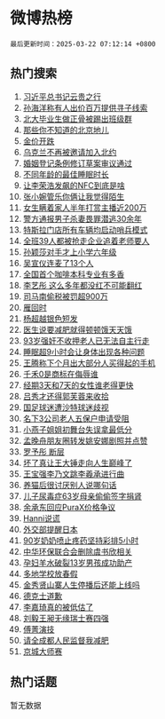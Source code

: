 # 微博热榜

`最后更新时间：2025-03-22 07:12:14 +0800`

## 热门搜索

1. [习近平总书记云贵之行](https://m.weibo.cn/search?containerid=100103type%3D1%26t%3D10%26q%3D%23%E4%B9%A0%E8%BF%91%E5%B9%B3%E6%80%BB%E4%B9%A6%E8%AE%B0%E4%BA%91%E8%B4%B5%E4%B9%8B%E8%A1%8C%23&stream_entry_id=51&isnewpage=1&extparam=seat%3D1%26cate%3D10103%26pos%3D0%26filter_type%3Drealtimehot%26stream_entry_id%3D51%26c_type%3D51%26dgr%3D0%26q%3D%2523%25E4%25B9%25A0%25E8%25BF%2591%25E5%25B9%25B3%25E6%2580%25BB%25E4%25B9%25A6%25E8%25AE%25B0%25E4%25BA%2591%25E8%25B4%25B5%25E4%25B9%258B%25E8%25A1%258C%2523%26display_time%3D1742598732%26pre_seqid%3D17425987329090380204045)
1. [孙海洋称有人出价百万提供寻子线索](https://m.weibo.cn/search?containerid=100103type%3D1%26t%3D10%26q%3D%23%E5%AD%99%E6%B5%B7%E6%B4%8B%E7%A7%B0%E6%9C%89%E4%BA%BA%E5%87%BA%E4%BB%B7%E7%99%BE%E4%B8%87%E6%8F%90%E4%BE%9B%E5%AF%BB%E5%AD%90%E7%BA%BF%E7%B4%A2%23&stream_entry_id=31&isnewpage=1&extparam=seat%3D1%26cate%3D5001%26realpos%3D1%26stream_entry_id%3D31%26band_rank%3D1%26lcate%3D5001%26pos%3D0%26filter_type%3Drealtimehot%26c_type%3D31%26q%3D%2523%25E5%25AD%2599%25E6%25B5%25B7%25E6%25B4%258B%25E7%25A7%25B0%25E6%259C%2589%25E4%25BA%25BA%25E5%2587%25BA%25E4%25BB%25B7%25E7%2599%25BE%25E4%25B8%2587%25E6%258F%2590%25E4%25BE%259B%25E5%25AF%25BB%25E5%25AD%2590%25E7%25BA%25BF%25E7%25B4%25A2%2523%26dgr%3D0%26flag%3D0%26display_time%3D1742598732%26pre_seqid%3D17425987329090380204045)
1. [北大毕业生做正骨被踢出班级群](https://m.weibo.cn/search?containerid=100103type%3D1%26t%3D10%26q%3D%23%E5%8C%97%E5%A4%A7%E6%AF%95%E4%B8%9A%E7%94%9F%E5%81%9A%E6%AD%A3%E9%AA%A8%E8%A2%AB%E8%B8%A2%E5%87%BA%E7%8F%AD%E7%BA%A7%E7%BE%A4%23&stream_entry_id=31&isnewpage=1&extparam=seat%3D1%26cate%3D5001%26realpos%3D2%26stream_entry_id%3D31%26band_rank%3D2%26lcate%3D5001%26pos%3D1%26filter_type%3Drealtimehot%26c_type%3D31%26q%3D%2523%25E5%258C%2597%25E5%25A4%25A7%25E6%25AF%2595%25E4%25B8%259A%25E7%2594%259F%25E5%2581%259A%25E6%25AD%25A3%25E9%25AA%25A8%25E8%25A2%25AB%25E8%25B8%25A2%25E5%2587%25BA%25E7%258F%25AD%25E7%25BA%25A7%25E7%25BE%25A4%2523%26dgr%3D0%26flag%3D2%26display_time%3D1742598732%26pre_seqid%3D17425987329090380204045)
1. [那些你不知道的北京地儿](https://m.weibo.cn/search?containerid=100103type%3D1%26t%3D10%26q%3D%23%E9%82%A3%E4%BA%9B%E4%BD%A0%E4%B8%8D%E7%9F%A5%E9%81%93%E7%9A%84%E5%8C%97%E4%BA%AC%E5%9C%B0%E5%84%BF%23&stream_entry_id=31&isnewpage=1&extparam=seat%3D1%26cate%3D5001%26realpos%3D3%26stream_entry_id%3D31%26band_rank%3D3%26lcate%3D5001%26pos%3D2%26filter_type%3Drealtimehot%26c_type%3D31%26q%3D%2523%25E9%2582%25A3%25E4%25BA%259B%25E4%25BD%25A0%25E4%25B8%258D%25E7%259F%25A5%25E9%2581%2593%25E7%259A%2584%25E5%258C%2597%25E4%25BA%25AC%25E5%259C%25B0%25E5%2584%25BF%2523%26dgr%3D0%26flag%3D0%26display_time%3D1742598732%26pre_seqid%3D17425987329090380204045)
1. [金价开跌](https://m.weibo.cn/search?containerid=100103type%3D1%26t%3D10%26q%3D%23%E9%87%91%E4%BB%B7%E5%BC%80%E8%B7%8C%23&stream_entry_id=31&isnewpage=1&extparam=seat%3D1%26cate%3D5001%26realpos%3D4%26stream_entry_id%3D31%26band_rank%3D4%26lcate%3D5001%26pos%3D3%26filter_type%3Drealtimehot%26c_type%3D31%26q%3D%2523%25E9%2587%2591%25E4%25BB%25B7%25E5%25BC%2580%25E8%25B7%258C%2523%26dgr%3D0%26flag%3D2%26display_time%3D1742598732%26pre_seqid%3D17425987329090380204045)
1. [乌克兰不再被邀请加入北约](https://m.weibo.cn/search?containerid=100103type%3D1%26t%3D10%26q%3D%23%E4%B9%8C%E5%85%8B%E5%85%B0%E4%B8%8D%E5%86%8D%E8%A2%AB%E9%82%80%E8%AF%B7%E5%8A%A0%E5%85%A5%E5%8C%97%E7%BA%A6%23&stream_entry_id=31&isnewpage=1&extparam=seat%3D1%26cate%3D5001%26realpos%3D5%26stream_entry_id%3D31%26band_rank%3D5%26lcate%3D5001%26pos%3D4%26filter_type%3Drealtimehot%26c_type%3D31%26q%3D%2523%25E4%25B9%258C%25E5%2585%258B%25E5%2585%25B0%25E4%25B8%258D%25E5%2586%258D%25E8%25A2%25AB%25E9%2582%2580%25E8%25AF%25B7%25E5%258A%25A0%25E5%2585%25A5%25E5%258C%2597%25E7%25BA%25A6%2523%26dgr%3D0%26flag%3D0%26display_time%3D1742598732%26pre_seqid%3D17425987329090380204045)
1. [婚姻登记条例修订草案审议通过](https://m.weibo.cn/search?containerid=100103type%3D1%26t%3D10%26q%3D%23%E5%A9%9A%E5%A7%BB%E7%99%BB%E8%AE%B0%E6%9D%A1%E4%BE%8B%E4%BF%AE%E8%AE%A2%E8%8D%89%E6%A1%88%E5%AE%A1%E8%AE%AE%E9%80%9A%E8%BF%87%23&stream_entry_id=31&isnewpage=1&extparam=seat%3D1%26cate%3D5001%26realpos%3D6%26stream_entry_id%3D31%26band_rank%3D6%26lcate%3D5001%26pos%3D5%26filter_type%3Drealtimehot%26c_type%3D31%26q%3D%2523%25E5%25A9%259A%25E5%25A7%25BB%25E7%2599%25BB%25E8%25AE%25B0%25E6%259D%25A1%25E4%25BE%258B%25E4%25BF%25AE%25E8%25AE%25A2%25E8%258D%2589%25E6%25A1%2588%25E5%25AE%25A1%25E8%25AE%25AE%25E9%2580%259A%25E8%25BF%2587%2523%26dgr%3D0%26flag%3D0%26display_time%3D1742598732%26pre_seqid%3D17425987329090380204045)
1. [不同年龄的最佳睡眠时长](https://m.weibo.cn/search?containerid=100103type%3D1%26t%3D10%26q%3D%23%E4%B8%8D%E5%90%8C%E5%B9%B4%E9%BE%84%E7%9A%84%E6%9C%80%E4%BD%B3%E7%9D%A1%E7%9C%A0%E6%97%B6%E9%95%BF%23&stream_entry_id=31&isnewpage=1&extparam=seat%3D1%26cate%3D5001%26realpos%3D7%26stream_entry_id%3D31%26band_rank%3D7%26lcate%3D5001%26pos%3D6%26filter_type%3Drealtimehot%26c_type%3D31%26q%3D%2523%25E4%25B8%258D%25E5%2590%258C%25E5%25B9%25B4%25E9%25BE%2584%25E7%259A%2584%25E6%259C%2580%25E4%25BD%25B3%25E7%259D%25A1%25E7%259C%25A0%25E6%2597%25B6%25E9%2595%25BF%2523%26dgr%3D0%26flag%3D0%26display_time%3D1742598732%26pre_seqid%3D17425987329090380204045)
1. [让李荣浩发飙的NFC到底是啥](https://m.weibo.cn/search?containerid=100103type%3D1%26t%3D10%26q%3D%23%E8%AE%A9%E6%9D%8E%E8%8D%A3%E6%B5%A9%E5%8F%91%E9%A3%99%E7%9A%84NFC%E5%88%B0%E5%BA%95%E6%98%AF%E5%95%A5%23&stream_entry_id=31&isnewpage=1&extparam=seat%3D1%26cate%3D5001%26realpos%3D8%26stream_entry_id%3D31%26band_rank%3D8%26lcate%3D5001%26pos%3D7%26filter_type%3Drealtimehot%26c_type%3D31%26q%3D%2523%25E8%25AE%25A9%25E6%259D%258E%25E8%258D%25A3%25E6%25B5%25A9%25E5%258F%2591%25E9%25A3%2599%25E7%259A%2584NFC%25E5%2588%25B0%25E5%25BA%2595%25E6%2598%25AF%25E5%2595%25A5%2523%26dgr%3D0%26flag%3D0%26display_time%3D1742598732%26pre_seqid%3D17425987329090380204045)
1. [张小婉管乐你俩让我觉得陌生](https://m.weibo.cn/search?containerid=100103type%3D1%26t%3D10%26q%3D%E5%BC%A0%E5%B0%8F%E5%A9%89%E7%AE%A1%E4%B9%90%E4%BD%A0%E4%BF%A9%E8%AE%A9%E6%88%91%E8%A7%89%E5%BE%97%E9%99%8C%E7%94%9F&stream_entry_id=31&isnewpage=1&extparam=seat%3D1%26cate%3D5001%26realpos%3D9%26stream_entry_id%3D31%26band_rank%3D9%26lcate%3D5001%26pos%3D8%26filter_type%3Drealtimehot%26c_type%3D31%26q%3D%25E5%25BC%25A0%25E5%25B0%258F%25E5%25A9%2589%25E7%25AE%25A1%25E4%25B9%2590%25E4%25BD%25A0%25E4%25BF%25A9%25E8%25AE%25A9%25E6%2588%2591%25E8%25A7%2589%25E5%25BE%2597%25E9%2599%258C%25E7%2594%259F%26dgr%3D0%26flag%3D0%26display_time%3D1742598732%26pre_seqid%3D17425987329090380204045)
1. [女生瞒着家人半年打赏主播近200万](https://m.weibo.cn/search?containerid=100103type%3D1%26t%3D10%26q%3D%23%E5%A5%B3%E7%94%9F%E7%9E%92%E7%9D%80%E5%AE%B6%E4%BA%BA%E5%8D%8A%E5%B9%B4%E6%89%93%E8%B5%8F%E4%B8%BB%E6%92%AD%E8%BF%91200%E4%B8%87%23&stream_entry_id=31&isnewpage=1&extparam=seat%3D1%26cate%3D5001%26realpos%3D10%26stream_entry_id%3D31%26band_rank%3D10%26lcate%3D5001%26pos%3D9%26filter_type%3Drealtimehot%26c_type%3D31%26q%3D%2523%25E5%25A5%25B3%25E7%2594%259F%25E7%259E%2592%25E7%259D%2580%25E5%25AE%25B6%25E4%25BA%25BA%25E5%258D%258A%25E5%25B9%25B4%25E6%2589%2593%25E8%25B5%258F%25E4%25B8%25BB%25E6%2592%25AD%25E8%25BF%2591200%25E4%25B8%2587%2523%26dgr%3D0%26flag%3D0%26display_time%3D1742598732%26pre_seqid%3D17425987329090380204045)
1. [警方通报男子杀妻畏罪潜逃30余年](https://m.weibo.cn/search?containerid=100103type%3D1%26t%3D10%26q%3D%23%E8%AD%A6%E6%96%B9%E9%80%9A%E6%8A%A5%E7%94%B7%E5%AD%90%E6%9D%80%E5%A6%BB%E7%95%8F%E7%BD%AA%E6%BD%9C%E9%80%8330%E4%BD%99%E5%B9%B4%23&stream_entry_id=31&isnewpage=1&extparam=seat%3D1%26cate%3D5001%26realpos%3D11%26stream_entry_id%3D31%26band_rank%3D11%26lcate%3D5001%26pos%3D10%26filter_type%3Drealtimehot%26c_type%3D31%26q%3D%2523%25E8%25AD%25A6%25E6%2596%25B9%25E9%2580%259A%25E6%258A%25A5%25E7%2594%25B7%25E5%25AD%2590%25E6%259D%2580%25E5%25A6%25BB%25E7%2595%258F%25E7%25BD%25AA%25E6%25BD%259C%25E9%2580%258330%25E4%25BD%2599%25E5%25B9%25B4%2523%26dgr%3D0%26flag%3D0%26display_time%3D1742598732%26pre_seqid%3D17425987329090380204045)
1. [特斯拉门店所有车辆均启动哨兵模式](https://m.weibo.cn/search?containerid=100103type%3D1%26t%3D10%26q%3D%23%E7%89%B9%E6%96%AF%E6%8B%89%E9%97%A8%E5%BA%97%E6%89%80%E6%9C%89%E8%BD%A6%E8%BE%86%E5%9D%87%E5%90%AF%E5%8A%A8%E5%93%A8%E5%85%B5%E6%A8%A1%E5%BC%8F%23&stream_entry_id=31&isnewpage=1&extparam=seat%3D1%26cate%3D5001%26realpos%3D12%26stream_entry_id%3D31%26band_rank%3D12%26lcate%3D5001%26pos%3D11%26filter_type%3Drealtimehot%26c_type%3D31%26q%3D%2523%25E7%2589%25B9%25E6%2596%25AF%25E6%258B%2589%25E9%2597%25A8%25E5%25BA%2597%25E6%2589%2580%25E6%259C%2589%25E8%25BD%25A6%25E8%25BE%2586%25E5%259D%2587%25E5%2590%25AF%25E5%258A%25A8%25E5%2593%25A8%25E5%2585%25B5%25E6%25A8%25A1%25E5%25BC%258F%2523%26dgr%3D0%26flag%3D1%26display_time%3D1742598732%26pre_seqid%3D17425987329090380204045)
1. [全班39人都被抢走企业追着老师要人](https://m.weibo.cn/search?containerid=100103type%3D1%26t%3D10%26q%3D%23%E5%85%A8%E7%8F%AD39%E4%BA%BA%E9%83%BD%E8%A2%AB%E6%8A%A2%E8%B5%B0%E4%BC%81%E4%B8%9A%E8%BF%BD%E7%9D%80%E8%80%81%E5%B8%88%E8%A6%81%E4%BA%BA%23&stream_entry_id=31&isnewpage=1&extparam=seat%3D1%26cate%3D5001%26realpos%3D13%26stream_entry_id%3D31%26band_rank%3D13%26lcate%3D5001%26pos%3D12%26filter_type%3Drealtimehot%26c_type%3D31%26q%3D%2523%25E5%2585%25A8%25E7%258F%25AD39%25E4%25BA%25BA%25E9%2583%25BD%25E8%25A2%25AB%25E6%258A%25A2%25E8%25B5%25B0%25E4%25BC%2581%25E4%25B8%259A%25E8%25BF%25BD%25E7%259D%2580%25E8%2580%2581%25E5%25B8%2588%25E8%25A6%2581%25E4%25BA%25BA%2523%26dgr%3D0%26flag%3D0%26display_time%3D1742598732%26pre_seqid%3D17425987329090380204045)
1. [孙颖莎对手才上小学六年级](https://m.weibo.cn/search?containerid=100103type%3D1%26t%3D10%26q%3D%23%E5%AD%99%E9%A2%96%E8%8E%8E%E5%AF%B9%E6%89%8B%E6%89%8D%E4%B8%8A%E5%B0%8F%E5%AD%A6%E5%85%AD%E5%B9%B4%E7%BA%A7%23&stream_entry_id=31&isnewpage=1&extparam=seat%3D1%26cate%3D5001%26realpos%3D14%26stream_entry_id%3D31%26band_rank%3D14%26lcate%3D5001%26pos%3D13%26filter_type%3Drealtimehot%26c_type%3D31%26q%3D%2523%25E5%25AD%2599%25E9%25A2%2596%25E8%258E%258E%25E5%25AF%25B9%25E6%2589%258B%25E6%2589%258D%25E4%25B8%258A%25E5%25B0%258F%25E5%25AD%25A6%25E5%2585%25AD%25E5%25B9%25B4%25E7%25BA%25A7%2523%26dgr%3D0%26flag%3D0%26display_time%3D1742598732%26pre_seqid%3D17425987329090380204045)
1. [吴宣仪连麦了13个人](https://m.weibo.cn/search?containerid=100103type%3D1%26t%3D10%26q%3D%E5%90%B4%E5%AE%A3%E4%BB%AA%E8%BF%9E%E9%BA%A6%E4%BA%8613%E4%B8%AA%E4%BA%BA&stream_entry_id=31&isnewpage=1&extparam=seat%3D1%26cate%3D5001%26realpos%3D15%26stream_entry_id%3D31%26band_rank%3D15%26lcate%3D5001%26pos%3D14%26filter_type%3Drealtimehot%26c_type%3D31%26q%3D%25E5%2590%25B4%25E5%25AE%25A3%25E4%25BB%25AA%25E8%25BF%259E%25E9%25BA%25A6%25E4%25BA%258613%25E4%25B8%25AA%25E4%25BA%25BA%26dgr%3D0%26flag%3D0%26display_time%3D1742598732%26pre_seqid%3D17425987329090380204045)
1. [全国首个咖啡本科专业有多香](https://m.weibo.cn/search?containerid=100103type%3D1%26t%3D10%26q%3D%23%E5%85%A8%E5%9B%BD%E9%A6%96%E4%B8%AA%E5%92%96%E5%95%A1%E6%9C%AC%E7%A7%91%E4%B8%93%E4%B8%9A%E6%9C%89%E5%A4%9A%E9%A6%99%23&stream_entry_id=31&isnewpage=1&extparam=seat%3D1%26cate%3D5001%26realpos%3D16%26stream_entry_id%3D31%26band_rank%3D16%26lcate%3D5001%26pos%3D15%26filter_type%3Drealtimehot%26c_type%3D31%26q%3D%2523%25E5%2585%25A8%25E5%259B%25BD%25E9%25A6%2596%25E4%25B8%25AA%25E5%2592%2596%25E5%2595%25A1%25E6%259C%25AC%25E7%25A7%2591%25E4%25B8%2593%25E4%25B8%259A%25E6%259C%2589%25E5%25A4%259A%25E9%25A6%2599%2523%26dgr%3D0%26flag%3D0%26display_time%3D1742598732%26pre_seqid%3D17425987329090380204045)
1. [李艺彤 这么多年都没红不可能翻红](https://m.weibo.cn/search?containerid=100103type%3D1%26t%3D10%26q%3D%E6%9D%8E%E8%89%BA%E5%BD%A4+%E8%BF%99%E4%B9%88%E5%A4%9A%E5%B9%B4%E9%83%BD%E6%B2%A1%E7%BA%A2%E4%B8%8D%E5%8F%AF%E8%83%BD%E7%BF%BB%E7%BA%A2&stream_entry_id=31&isnewpage=1&extparam=seat%3D1%26cate%3D5001%26realpos%3D17%26stream_entry_id%3D31%26band_rank%3D17%26lcate%3D5001%26pos%3D16%26filter_type%3Drealtimehot%26c_type%3D31%26q%3D%25E6%259D%258E%25E8%2589%25BA%25E5%25BD%25A4%2520%25E8%25BF%2599%25E4%25B9%2588%25E5%25A4%259A%25E5%25B9%25B4%25E9%2583%25BD%25E6%25B2%25A1%25E7%25BA%25A2%25E4%25B8%258D%25E5%258F%25AF%25E8%2583%25BD%25E7%25BF%25BB%25E7%25BA%25A2%26dgr%3D0%26flag%3D0%26display_time%3D1742598732%26pre_seqid%3D17425987329090380204045)
1. [司马南偷税被罚超900万](https://m.weibo.cn/search?containerid=100103type%3D1%26t%3D10%26q%3D%23%E5%8F%B8%E9%A9%AC%E5%8D%97%E5%81%B7%E7%A8%8E%E8%A2%AB%E7%BD%9A%E8%B6%85900%E4%B8%87%23&stream_entry_id=31&isnewpage=1&extparam=seat%3D1%26cate%3D5001%26realpos%3D18%26stream_entry_id%3D31%26band_rank%3D18%26lcate%3D5001%26pos%3D17%26filter_type%3Drealtimehot%26c_type%3D31%26q%3D%2523%25E5%258F%25B8%25E9%25A9%25AC%25E5%258D%2597%25E5%2581%25B7%25E7%25A8%258E%25E8%25A2%25AB%25E7%25BD%259A%25E8%25B6%2585900%25E4%25B8%2587%2523%26dgr%3D0%26flag%3D0%26display_time%3D1742598732%26pre_seqid%3D17425987329090380204045)
1. [雁回时](https://m.weibo.cn/search?containerid=100103type%3D1%26t%3D10%26q%3D%E9%9B%81%E5%9B%9E%E6%97%B6&stream_entry_id=31&isnewpage=1&extparam=seat%3D1%26cate%3D5001%26realpos%3D19%26stream_entry_id%3D31%26band_rank%3D19%26lcate%3D5001%26pos%3D18%26filter_type%3Drealtimehot%26c_type%3D31%26q%3D%25E9%259B%2581%25E5%259B%259E%25E6%2597%25B6%26dgr%3D0%26flag%3D0%26display_time%3D1742598732%26pre_seqid%3D17425987329090380204045)
1. [杨超越银色短发](https://m.weibo.cn/search?containerid=100103type%3D1%26t%3D10%26q%3D%23%E6%9D%A8%E8%B6%85%E8%B6%8A%E9%93%B6%E8%89%B2%E7%9F%AD%E5%8F%91%23&stream_entry_id=31&isnewpage=1&extparam=seat%3D1%26cate%3D5001%26realpos%3D20%26stream_entry_id%3D31%26band_rank%3D20%26lcate%3D5001%26pos%3D19%26filter_type%3Drealtimehot%26c_type%3D31%26q%3D%2523%25E6%259D%25A8%25E8%25B6%2585%25E8%25B6%258A%25E9%2593%25B6%25E8%2589%25B2%25E7%259F%25AD%25E5%258F%2591%2523%26dgr%3D0%26flag%3D0%26display_time%3D1742598732%26pre_seqid%3D17425987329090380204045)
1. [医生说要减肥就得顿顿饿天天饿](https://m.weibo.cn/search?containerid=100103type%3D1%26t%3D10%26q%3D%23%E5%8C%BB%E7%94%9F%E8%AF%B4%E8%A6%81%E5%87%8F%E8%82%A5%E5%B0%B1%E5%BE%97%E9%A1%BF%E9%A1%BF%E9%A5%BF%E5%A4%A9%E5%A4%A9%E9%A5%BF%23&stream_entry_id=31&isnewpage=1&extparam=seat%3D1%26cate%3D5001%26realpos%3D21%26stream_entry_id%3D31%26band_rank%3D21%26lcate%3D5001%26pos%3D20%26filter_type%3Drealtimehot%26c_type%3D31%26q%3D%2523%25E5%258C%25BB%25E7%2594%259F%25E8%25AF%25B4%25E8%25A6%2581%25E5%2587%258F%25E8%2582%25A5%25E5%25B0%25B1%25E5%25BE%2597%25E9%25A1%25BF%25E9%25A1%25BF%25E9%25A5%25BF%25E5%25A4%25A9%25E5%25A4%25A9%25E9%25A5%25BF%2523%26dgr%3D0%26flag%3D1%26display_time%3D1742598732%26pre_seqid%3D17425987329090380204045)
1. [93岁强奸不收押老人已无法自主行走](https://m.weibo.cn/search?containerid=100103type%3D1%26t%3D10%26q%3D%2393%E5%B2%81%E5%BC%BA%E5%A5%B8%E4%B8%8D%E6%94%B6%E6%8A%BC%E8%80%81%E4%BA%BA%E5%B7%B2%E6%97%A0%E6%B3%95%E8%87%AA%E4%B8%BB%E8%A1%8C%E8%B5%B0%23&stream_entry_id=31&isnewpage=1&extparam=seat%3D1%26cate%3D5001%26realpos%3D22%26stream_entry_id%3D31%26band_rank%3D22%26lcate%3D5001%26pos%3D21%26filter_type%3Drealtimehot%26c_type%3D31%26q%3D%252393%25E5%25B2%2581%25E5%25BC%25BA%25E5%25A5%25B8%25E4%25B8%258D%25E6%2594%25B6%25E6%258A%25BC%25E8%2580%2581%25E4%25BA%25BA%25E5%25B7%25B2%25E6%2597%25A0%25E6%25B3%2595%25E8%2587%25AA%25E4%25B8%25BB%25E8%25A1%258C%25E8%25B5%25B0%2523%26dgr%3D0%26flag%3D0%26display_time%3D1742598732%26pre_seqid%3D17425987329090380204045)
1. [睡眠超9小时会让身体出现各种问题](https://m.weibo.cn/search?containerid=100103type%3D1%26t%3D10%26q%3D%23%E7%9D%A1%E7%9C%A0%E8%B6%859%E5%B0%8F%E6%97%B6%E4%BC%9A%E8%AE%A9%E8%BA%AB%E4%BD%93%E5%87%BA%E7%8E%B0%E5%90%84%E7%A7%8D%E9%97%AE%E9%A2%98%23&stream_entry_id=31&isnewpage=1&extparam=seat%3D1%26cate%3D5001%26realpos%3D23%26stream_entry_id%3D31%26band_rank%3D23%26lcate%3D5001%26pos%3D22%26filter_type%3Drealtimehot%26c_type%3D31%26q%3D%2523%25E7%259D%25A1%25E7%259C%25A0%25E8%25B6%25859%25E5%25B0%258F%25E6%2597%25B6%25E4%25BC%259A%25E8%25AE%25A9%25E8%25BA%25AB%25E4%25BD%2593%25E5%2587%25BA%25E7%258E%25B0%25E5%2590%2584%25E7%25A7%258D%25E9%2597%25AE%25E9%25A2%2598%2523%26dgr%3D0%26flag%3D0%26display_time%3D1742598732%26pre_seqid%3D17425987329090380204045)
1. [王腾称下个月出大部分人买得起的手机](https://m.weibo.cn/search?containerid=100103type%3D1%26t%3D10%26q%3D%23%E7%8E%8B%E8%85%BE%E7%A7%B0%E4%B8%8B%E4%B8%AA%E6%9C%88%E5%87%BA%E5%A4%A7%E9%83%A8%E5%88%86%E4%BA%BA%E4%B9%B0%E5%BE%97%E8%B5%B7%E7%9A%84%E6%89%8B%E6%9C%BA%23&stream_entry_id=31&isnewpage=1&extparam=seat%3D1%26cate%3D5001%26realpos%3D24%26stream_entry_id%3D31%26band_rank%3D24%26lcate%3D5001%26pos%3D23%26filter_type%3Drealtimehot%26c_type%3D31%26q%3D%2523%25E7%258E%258B%25E8%2585%25BE%25E7%25A7%25B0%25E4%25B8%258B%25E4%25B8%25AA%25E6%259C%2588%25E5%2587%25BA%25E5%25A4%25A7%25E9%2583%25A8%25E5%2588%2586%25E4%25BA%25BA%25E4%25B9%25B0%25E5%25BE%2597%25E8%25B5%25B7%25E7%259A%2584%25E6%2589%258B%25E6%259C%25BA%2523%26dgr%3D0%26flag%3D0%26display_time%3D1742598732%26pre_seqid%3D17425987329090380204045)
1. [千禾0是商标在侮辱谁](https://m.weibo.cn/search?containerid=100103type%3D1%26t%3D10%26q%3D%23%E5%8D%83%E7%A6%BE0%E6%98%AF%E5%95%86%E6%A0%87%E5%9C%A8%E4%BE%AE%E8%BE%B1%E8%B0%81%23&stream_entry_id=31&isnewpage=1&extparam=seat%3D1%26cate%3D5001%26realpos%3D25%26stream_entry_id%3D31%26band_rank%3D25%26lcate%3D5001%26pos%3D24%26filter_type%3Drealtimehot%26c_type%3D31%26q%3D%2523%25E5%258D%2583%25E7%25A6%25BE0%25E6%2598%25AF%25E5%2595%2586%25E6%25A0%2587%25E5%259C%25A8%25E4%25BE%25AE%25E8%25BE%25B1%25E8%25B0%2581%2523%26dgr%3D0%26flag%3D0%26display_time%3D1742598732%26pre_seqid%3D17425987329090380204045)
1. [经期3天和7天的女性谁老得更快](https://m.weibo.cn/search?containerid=100103type%3D1%26t%3D10%26q%3D%E7%BB%8F%E6%9C%9F3%E5%A4%A9%E5%92%8C7%E5%A4%A9%E7%9A%84%E5%A5%B3%E6%80%A7%E8%B0%81%E8%80%81%E5%BE%97%E6%9B%B4%E5%BF%AB&stream_entry_id=31&isnewpage=1&extparam=seat%3D1%26cate%3D5001%26realpos%3D26%26stream_entry_id%3D31%26band_rank%3D26%26lcate%3D5001%26pos%3D25%26filter_type%3Drealtimehot%26c_type%3D31%26q%3D%25E7%25BB%258F%25E6%259C%259F3%25E5%25A4%25A9%25E5%2592%258C7%25E5%25A4%25A9%25E7%259A%2584%25E5%25A5%25B3%25E6%2580%25A7%25E8%25B0%2581%25E8%2580%2581%25E5%25BE%2597%25E6%259B%25B4%25E5%25BF%25AB%26dgr%3D0%26flag%3D0%26display_time%3D1742598732%26pre_seqid%3D17425987329090380204045)
1. [吕秀才还得郭芙蓉来收拾](https://m.weibo.cn/search?containerid=100103type%3D1%26t%3D10%26q%3D%E5%90%95%E7%A7%80%E6%89%8D%E8%BF%98%E5%BE%97%E9%83%AD%E8%8A%99%E8%93%89%E6%9D%A5%E6%94%B6%E6%8B%BE&stream_entry_id=31&isnewpage=1&extparam=seat%3D1%26cate%3D5001%26realpos%3D27%26stream_entry_id%3D31%26band_rank%3D27%26lcate%3D5001%26pos%3D26%26filter_type%3Drealtimehot%26c_type%3D31%26q%3D%25E5%2590%2595%25E7%25A7%2580%25E6%2589%258D%25E8%25BF%2598%25E5%25BE%2597%25E9%2583%25AD%25E8%258A%2599%25E8%2593%2589%25E6%259D%25A5%25E6%2594%25B6%25E6%258B%25BE%26dgr%3D0%26flag%3D1%26display_time%3D1742598732%26pre_seqid%3D17425987329090380204045)
1. [国足球迷遭沙特球迷歧视](https://m.weibo.cn/search?containerid=100103type%3D1%26t%3D10%26q%3D%23%E5%9B%BD%E8%B6%B3%E7%90%83%E8%BF%B7%E9%81%AD%E6%B2%99%E7%89%B9%E7%90%83%E8%BF%B7%E6%AD%A7%E8%A7%86%23&stream_entry_id=31&isnewpage=1&extparam=seat%3D1%26cate%3D5001%26realpos%3D28%26stream_entry_id%3D31%26band_rank%3D28%26lcate%3D5001%26pos%3D27%26filter_type%3Drealtimehot%26c_type%3D31%26q%3D%2523%25E5%259B%25BD%25E8%25B6%25B3%25E7%2590%2583%25E8%25BF%25B7%25E9%2581%25AD%25E6%25B2%2599%25E7%2589%25B9%25E7%2590%2583%25E8%25BF%25B7%25E6%25AD%25A7%25E8%25A7%2586%2523%26dgr%3D0%26flag%3D1%26display_time%3D1742598732%26pre_seqid%3D17425987329090380204045)
1. [名下3公司老人五保户申请受阻](https://m.weibo.cn/search?containerid=100103type%3D1%26t%3D10%26q%3D%23%E5%90%8D%E4%B8%8B3%E5%85%AC%E5%8F%B8%E8%80%81%E4%BA%BA%E4%BA%94%E4%BF%9D%E6%88%B7%E7%94%B3%E8%AF%B7%E5%8F%97%E9%98%BB%23&stream_entry_id=31&isnewpage=1&extparam=seat%3D1%26cate%3D5001%26realpos%3D29%26stream_entry_id%3D31%26band_rank%3D29%26lcate%3D5001%26pos%3D28%26filter_type%3Drealtimehot%26c_type%3D31%26q%3D%2523%25E5%2590%258D%25E4%25B8%258B3%25E5%2585%25AC%25E5%258F%25B8%25E8%2580%2581%25E4%25BA%25BA%25E4%25BA%2594%25E4%25BF%259D%25E6%2588%25B7%25E7%2594%25B3%25E8%25AF%25B7%25E5%258F%2597%25E9%2598%25BB%2523%26dgr%3D0%26flag%3D0%26display_time%3D1742598732%26pre_seqid%3D17425987329090380204045)
1. [小燕子姐姐初舞台失误拿最低分](https://m.weibo.cn/search?containerid=100103type%3D1%26t%3D10%26q%3D%23%E5%B0%8F%E7%87%95%E5%AD%90%E5%A7%90%E5%A7%90%E5%88%9D%E8%88%9E%E5%8F%B0%E5%A4%B1%E8%AF%AF%E6%8B%BF%E6%9C%80%E4%BD%8E%E5%88%86%23&stream_entry_id=31&isnewpage=1&extparam=seat%3D1%26cate%3D5001%26realpos%3D30%26stream_entry_id%3D31%26band_rank%3D30%26lcate%3D5001%26pos%3D29%26filter_type%3Drealtimehot%26c_type%3D31%26q%3D%2523%25E5%25B0%258F%25E7%2587%2595%25E5%25AD%2590%25E5%25A7%2590%25E5%25A7%2590%25E5%2588%259D%25E8%2588%259E%25E5%258F%25B0%25E5%25A4%25B1%25E8%25AF%25AF%25E6%258B%25BF%25E6%259C%2580%25E4%25BD%258E%25E5%2588%2586%2523%26dgr%3D0%26flag%3D0%26display_time%3D1742598732%26pre_seqid%3D17425987329090380204045)
1. [孟晚舟朋友圈转发姚安娜剧照并点赞](https://m.weibo.cn/search?containerid=100103type%3D1%26t%3D10%26q%3D%23%E5%AD%9F%E6%99%9A%E8%88%9F%E6%9C%8B%E5%8F%8B%E5%9C%88%E8%BD%AC%E5%8F%91%E5%A7%9A%E5%AE%89%E5%A8%9C%E5%89%A7%E7%85%A7%E5%B9%B6%E7%82%B9%E8%B5%9E%23&stream_entry_id=31&isnewpage=1&extparam=seat%3D1%26cate%3D5001%26realpos%3D31%26stream_entry_id%3D31%26band_rank%3D31%26lcate%3D5001%26pos%3D30%26filter_type%3Drealtimehot%26c_type%3D31%26q%3D%2523%25E5%25AD%259F%25E6%2599%259A%25E8%2588%259F%25E6%259C%258B%25E5%258F%258B%25E5%259C%2588%25E8%25BD%25AC%25E5%258F%2591%25E5%25A7%259A%25E5%25AE%2589%25E5%25A8%259C%25E5%2589%25A7%25E7%2585%25A7%25E5%25B9%25B6%25E7%2582%25B9%25E8%25B5%259E%2523%26dgr%3D0%26flag%3D1%26display_time%3D1742598732%26pre_seqid%3D17425987329090380204045)
1. [罗予彤 断层](https://m.weibo.cn/search?containerid=100103type%3D1%26t%3D10%26q%3D%E7%BD%97%E4%BA%88%E5%BD%A4+%E6%96%AD%E5%B1%82&stream_entry_id=31&isnewpage=1&extparam=seat%3D1%26cate%3D5001%26realpos%3D32%26stream_entry_id%3D31%26band_rank%3D32%26lcate%3D5001%26pos%3D31%26filter_type%3Drealtimehot%26c_type%3D31%26q%3D%25E7%25BD%2597%25E4%25BA%2588%25E5%25BD%25A4%2520%25E6%2596%25AD%25E5%25B1%2582%26dgr%3D0%26flag%3D0%26display_time%3D1742598732%26pre_seqid%3D17425987329090380204045)
1. [坏了真让王大锤走向人生巅峰了](https://m.weibo.cn/search?containerid=100103type%3D1%26t%3D10%26q%3D%E5%9D%8F%E4%BA%86%E7%9C%9F%E8%AE%A9%E7%8E%8B%E5%A4%A7%E9%94%A4%E8%B5%B0%E5%90%91%E4%BA%BA%E7%94%9F%E5%B7%85%E5%B3%B0%E4%BA%86&stream_entry_id=31&isnewpage=1&extparam=seat%3D1%26cate%3D5001%26realpos%3D33%26stream_entry_id%3D31%26band_rank%3D33%26lcate%3D5001%26pos%3D32%26filter_type%3Drealtimehot%26c_type%3D31%26q%3D%25E5%259D%258F%25E4%25BA%2586%25E7%259C%259F%25E8%25AE%25A9%25E7%258E%258B%25E5%25A4%25A7%25E9%2594%25A4%25E8%25B5%25B0%25E5%2590%2591%25E4%25BA%25BA%25E7%2594%259F%25E5%25B7%2585%25E5%25B3%25B0%25E4%25BA%2586%26dgr%3D0%26flag%3D0%26display_time%3D1742598732%26pre_seqid%3D17425987329090380204045)
1. [王宝强李乃文跳李羲承进行曲](https://m.weibo.cn/search?containerid=100103type%3D1%26t%3D10%26q%3D%E7%8E%8B%E5%AE%9D%E5%BC%BA%E6%9D%8E%E4%B9%83%E6%96%87%E8%B7%B3%E6%9D%8E%E7%BE%B2%E6%89%BF%E8%BF%9B%E8%A1%8C%E6%9B%B2&stream_entry_id=31&isnewpage=1&extparam=seat%3D1%26cate%3D5001%26realpos%3D34%26stream_entry_id%3D31%26band_rank%3D34%26lcate%3D5001%26pos%3D33%26filter_type%3Drealtimehot%26c_type%3D31%26q%3D%25E7%258E%258B%25E5%25AE%259D%25E5%25BC%25BA%25E6%259D%258E%25E4%25B9%2583%25E6%2596%2587%25E8%25B7%25B3%25E6%259D%258E%25E7%25BE%25B2%25E6%2589%25BF%25E8%25BF%259B%25E8%25A1%258C%25E6%259B%25B2%26dgr%3D0%26flag%3D1%26display_time%3D1742598732%26pre_seqid%3D17425987329090380204045)
1. [养猫后很讨厌别人说哪句话](https://m.weibo.cn/search?containerid=100103type%3D1%26t%3D10%26q%3D%23%E5%85%BB%E7%8C%AB%E5%90%8E%E5%BE%88%E8%AE%A8%E5%8E%8C%E5%88%AB%E4%BA%BA%E8%AF%B4%E5%93%AA%E5%8F%A5%E8%AF%9D%23&stream_entry_id=31&isnewpage=1&extparam=seat%3D1%26cate%3D5001%26realpos%3D35%26stream_entry_id%3D31%26band_rank%3D35%26lcate%3D5001%26pos%3D34%26filter_type%3Drealtimehot%26c_type%3D31%26q%3D%2523%25E5%2585%25BB%25E7%258C%25AB%25E5%2590%258E%25E5%25BE%2588%25E8%25AE%25A8%25E5%258E%258C%25E5%2588%25AB%25E4%25BA%25BA%25E8%25AF%25B4%25E5%2593%25AA%25E5%258F%25A5%25E8%25AF%259D%2523%26dgr%3D0%26flag%3D0%26display_time%3D1742598732%26pre_seqid%3D17425987329090380204045)
1. [儿子尿毒症63岁母亲偷偷签字捐肾](https://m.weibo.cn/search?containerid=100103type%3D1%26t%3D10%26q%3D%23%E5%84%BF%E5%AD%90%E5%B0%BF%E6%AF%92%E7%97%8763%E5%B2%81%E6%AF%8D%E4%BA%B2%E5%81%B7%E5%81%B7%E7%AD%BE%E5%AD%97%E6%8D%90%E8%82%BE%23&stream_entry_id=31&isnewpage=1&extparam=seat%3D1%26cate%3D5001%26realpos%3D36%26stream_entry_id%3D31%26band_rank%3D36%26lcate%3D5001%26pos%3D35%26filter_type%3Drealtimehot%26c_type%3D31%26q%3D%2523%25E5%2584%25BF%25E5%25AD%2590%25E5%25B0%25BF%25E6%25AF%2592%25E7%2597%258763%25E5%25B2%2581%25E6%25AF%258D%25E4%25BA%25B2%25E5%2581%25B7%25E5%2581%25B7%25E7%25AD%25BE%25E5%25AD%2597%25E6%258D%2590%25E8%2582%25BE%2523%26dgr%3D0%26flag%3D0%26display_time%3D1742598732%26pre_seqid%3D17425987329090380204045)
1. [余承东回应PuraX价格争议](https://m.weibo.cn/search?containerid=100103type%3D1%26t%3D10%26q%3D%23%E4%BD%99%E6%89%BF%E4%B8%9C%E5%9B%9E%E5%BA%94PuraX%E4%BB%B7%E6%A0%BC%E4%BA%89%E8%AE%AE%23&stream_entry_id=31&isnewpage=1&extparam=seat%3D1%26cate%3D5001%26realpos%3D37%26stream_entry_id%3D31%26band_rank%3D37%26lcate%3D5001%26pos%3D36%26filter_type%3Drealtimehot%26c_type%3D31%26q%3D%2523%25E4%25BD%2599%25E6%2589%25BF%25E4%25B8%259C%25E5%259B%259E%25E5%25BA%2594PuraX%25E4%25BB%25B7%25E6%25A0%25BC%25E4%25BA%2589%25E8%25AE%25AE%2523%26dgr%3D0%26flag%3D0%26display_time%3D1742598732%26pre_seqid%3D17425987329090380204045)
1. [Hanni说谎](https://m.weibo.cn/search?containerid=100103type%3D1%26t%3D10%26q%3D%23Hanni%E8%AF%B4%E8%B0%8E%23&stream_entry_id=31&isnewpage=1&extparam=seat%3D1%26cate%3D5001%26realpos%3D38%26stream_entry_id%3D31%26band_rank%3D38%26lcate%3D5001%26pos%3D37%26filter_type%3Drealtimehot%26c_type%3D31%26q%3D%2523Hanni%25E8%25AF%25B4%25E8%25B0%258E%2523%26dgr%3D0%26flag%3D0%26display_time%3D1742598732%26pre_seqid%3D17425987329090380204045)
1. [外交部提醒日本](https://m.weibo.cn/search?containerid=100103type%3D1%26t%3D10%26q%3D%23%E5%A4%96%E4%BA%A4%E9%83%A8%E6%8F%90%E9%86%92%E6%97%A5%E6%9C%AC%23&stream_entry_id=31&isnewpage=1&extparam=seat%3D1%26cate%3D5001%26realpos%3D39%26stream_entry_id%3D31%26band_rank%3D39%26lcate%3D5001%26pos%3D38%26filter_type%3Drealtimehot%26c_type%3D31%26q%3D%2523%25E5%25A4%2596%25E4%25BA%25A4%25E9%2583%25A8%25E6%258F%2590%25E9%2586%2592%25E6%2597%25A5%25E6%259C%25AC%2523%26dgr%3D0%26flag%3D0%26display_time%3D1742598732%26pre_seqid%3D17425987329090380204045)
1. [90岁奶奶喷止疼药坚持彩排5小时](https://m.weibo.cn/search?containerid=100103type%3D1%26t%3D10%26q%3D%2390%E5%B2%81%E5%A5%B6%E5%A5%B6%E5%96%B7%E6%AD%A2%E7%96%BC%E8%8D%AF%E5%9D%9A%E6%8C%81%E5%BD%A9%E6%8E%925%E5%B0%8F%E6%97%B6%23&stream_entry_id=31&isnewpage=1&extparam=seat%3D1%26cate%3D5001%26realpos%3D40%26stream_entry_id%3D31%26band_rank%3D40%26lcate%3D5001%26pos%3D39%26filter_type%3Drealtimehot%26c_type%3D31%26q%3D%252390%25E5%25B2%2581%25E5%25A5%25B6%25E5%25A5%25B6%25E5%2596%25B7%25E6%25AD%25A2%25E7%2596%25BC%25E8%258D%25AF%25E5%259D%259A%25E6%258C%2581%25E5%25BD%25A9%25E6%258E%25925%25E5%25B0%258F%25E6%2597%25B6%2523%26dgr%3D0%26flag%3D0%26display_time%3D1742598732%26pre_seqid%3D17425987329090380204045)
1. [中华环保联合会删除虞书欣相关](https://m.weibo.cn/search?containerid=100103type%3D1%26t%3D10%26q%3D%23%E4%B8%AD%E5%8D%8E%E7%8E%AF%E4%BF%9D%E8%81%94%E5%90%88%E4%BC%9A%E5%88%A0%E9%99%A4%E8%99%9E%E4%B9%A6%E6%AC%A3%E7%9B%B8%E5%85%B3%23&stream_entry_id=31&isnewpage=1&extparam=seat%3D1%26cate%3D5001%26realpos%3D41%26stream_entry_id%3D31%26band_rank%3D41%26lcate%3D5001%26pos%3D40%26filter_type%3Drealtimehot%26c_type%3D31%26q%3D%2523%25E4%25B8%25AD%25E5%258D%258E%25E7%258E%25AF%25E4%25BF%259D%25E8%2581%2594%25E5%2590%2588%25E4%25BC%259A%25E5%2588%25A0%25E9%2599%25A4%25E8%2599%259E%25E4%25B9%25A6%25E6%25AC%25A3%25E7%259B%25B8%25E5%2585%25B3%2523%26dgr%3D0%26flag%3D0%26display_time%3D1742598732%26pre_seqid%3D17425987329090380204045)
1. [孕妇羊水破裂13岁男孩成功助产](https://m.weibo.cn/search?containerid=100103type%3D1%26t%3D10%26q%3D%23%E5%AD%95%E5%A6%87%E7%BE%8A%E6%B0%B4%E7%A0%B4%E8%A3%8213%E5%B2%81%E7%94%B7%E5%AD%A9%E6%88%90%E5%8A%9F%E5%8A%A9%E4%BA%A7%23&stream_entry_id=31&isnewpage=1&extparam=seat%3D1%26cate%3D5001%26realpos%3D42%26stream_entry_id%3D31%26band_rank%3D42%26lcate%3D5001%26pos%3D41%26filter_type%3Drealtimehot%26c_type%3D31%26q%3D%2523%25E5%25AD%2595%25E5%25A6%2587%25E7%25BE%258A%25E6%25B0%25B4%25E7%25A0%25B4%25E8%25A3%258213%25E5%25B2%2581%25E7%2594%25B7%25E5%25AD%25A9%25E6%2588%2590%25E5%258A%259F%25E5%258A%25A9%25E4%25BA%25A7%2523%26dgr%3D0%26flag%3D0%26display_time%3D1742598732%26pre_seqid%3D17425987329090380204045)
1. [多地学校放春假](https://m.weibo.cn/search?containerid=100103type%3D1%26t%3D10%26q%3D%23%E5%A4%9A%E5%9C%B0%E5%AD%A6%E6%A0%A1%E6%94%BE%E6%98%A5%E5%81%87%23&stream_entry_id=31&isnewpage=1&extparam=seat%3D1%26cate%3D5001%26realpos%3D43%26stream_entry_id%3D31%26band_rank%3D43%26lcate%3D5001%26pos%3D42%26filter_type%3Drealtimehot%26c_type%3D31%26q%3D%2523%25E5%25A4%259A%25E5%259C%25B0%25E5%25AD%25A6%25E6%25A0%25A1%25E6%2594%25BE%25E6%2598%25A5%25E5%2581%2587%2523%26dgr%3D0%26flag%3D0%26display_time%3D1742598732%26pre_seqid%3D17425987329090380204045)
1. [金秀贤山寨人生停播后还能上线吗](https://m.weibo.cn/search?containerid=100103type%3D1%26t%3D10%26q%3D%23%E9%87%91%E7%A7%80%E8%B4%A4%E5%B1%B1%E5%AF%A8%E4%BA%BA%E7%94%9F%E5%81%9C%E6%92%AD%E5%90%8E%E8%BF%98%E8%83%BD%E4%B8%8A%E7%BA%BF%E5%90%97%23&stream_entry_id=31&isnewpage=1&extparam=seat%3D1%26cate%3D5001%26realpos%3D44%26stream_entry_id%3D31%26band_rank%3D44%26lcate%3D5001%26pos%3D43%26filter_type%3Drealtimehot%26c_type%3D31%26q%3D%2523%25E9%2587%2591%25E7%25A7%2580%25E8%25B4%25A4%25E5%25B1%25B1%25E5%25AF%25A8%25E4%25BA%25BA%25E7%2594%259F%25E5%2581%259C%25E6%2592%25AD%25E5%2590%258E%25E8%25BF%2598%25E8%2583%25BD%25E4%25B8%258A%25E7%25BA%25BF%25E5%2590%2597%2523%26dgr%3D0%26flag%3D0%26display_time%3D1742598732%26pre_seqid%3D17425987329090380204045)
1. [德克士道歉](https://m.weibo.cn/search?containerid=100103type%3D1%26t%3D10%26q%3D%23%E5%BE%B7%E5%85%8B%E5%A3%AB%E9%81%93%E6%AD%89%23&stream_entry_id=31&isnewpage=1&extparam=seat%3D1%26cate%3D5001%26realpos%3D45%26stream_entry_id%3D31%26band_rank%3D45%26lcate%3D5001%26pos%3D44%26filter_type%3Drealtimehot%26c_type%3D31%26q%3D%2523%25E5%25BE%25B7%25E5%2585%258B%25E5%25A3%25AB%25E9%2581%2593%25E6%25AD%2589%2523%26dgr%3D0%26flag%3D1%26display_time%3D1742598732%26pre_seqid%3D17425987329090380204045)
1. [李嘉琦真的被低估了](https://m.weibo.cn/search?containerid=100103type%3D1%26t%3D10%26q%3D%E6%9D%8E%E5%98%89%E7%90%A6%E7%9C%9F%E7%9A%84%E8%A2%AB%E4%BD%8E%E4%BC%B0%E4%BA%86&stream_entry_id=31&isnewpage=1&extparam=seat%3D1%26cate%3D5001%26realpos%3D46%26stream_entry_id%3D31%26band_rank%3D46%26lcate%3D5001%26pos%3D45%26filter_type%3Drealtimehot%26c_type%3D31%26q%3D%25E6%259D%258E%25E5%2598%2589%25E7%2590%25A6%25E7%259C%259F%25E7%259A%2584%25E8%25A2%25AB%25E4%25BD%258E%25E4%25BC%25B0%25E4%25BA%2586%26dgr%3D0%26flag%3D0%26display_time%3D1742598732%26pre_seqid%3D17425987329090380204045)
1. [刘毅王昶无缘瑞士赛四强](https://m.weibo.cn/search?containerid=100103type%3D1%26t%3D10%26q%3D%E5%88%98%E6%AF%85%E7%8E%8B%E6%98%B6%E6%97%A0%E7%BC%98%E7%91%9E%E5%A3%AB%E8%B5%9B%E5%9B%9B%E5%BC%BA&stream_entry_id=31&isnewpage=1&extparam=seat%3D1%26cate%3D5001%26realpos%3D47%26stream_entry_id%3D31%26band_rank%3D47%26lcate%3D5001%26pos%3D46%26filter_type%3Drealtimehot%26c_type%3D31%26q%3D%25E5%2588%2598%25E6%25AF%2585%25E7%258E%258B%25E6%2598%25B6%25E6%2597%25A0%25E7%25BC%2598%25E7%2591%259E%25E5%25A3%25AB%25E8%25B5%259B%25E5%259B%259B%25E5%25BC%25BA%26dgr%3D0%26flag%3D0%26display_time%3D1742598732%26pre_seqid%3D17425987329090380204045)
1. [傅菁演技](https://m.weibo.cn/search?containerid=100103type%3D1%26t%3D10%26q%3D%E5%82%85%E8%8F%81%E6%BC%94%E6%8A%80&stream_entry_id=31&isnewpage=1&extparam=seat%3D1%26cate%3D5001%26realpos%3D48%26stream_entry_id%3D31%26band_rank%3D48%26lcate%3D5001%26pos%3D47%26filter_type%3Drealtimehot%26c_type%3D31%26q%3D%25E5%2582%2585%25E8%258F%2581%25E6%25BC%2594%25E6%258A%2580%26dgr%3D0%26flag%3D0%26display_time%3D1742598732%26pre_seqid%3D17425987329090380204045)
1. [请全成都人民监督我减肥](https://m.weibo.cn/search?containerid=100103type%3D1%26t%3D10%26q%3D%23%E8%AF%B7%E5%85%A8%E6%88%90%E9%83%BD%E4%BA%BA%E6%B0%91%E7%9B%91%E7%9D%A3%E6%88%91%E5%87%8F%E8%82%A5%23&stream_entry_id=31&isnewpage=1&extparam=seat%3D1%26cate%3D5001%26realpos%3D49%26stream_entry_id%3D31%26band_rank%3D49%26lcate%3D5001%26pos%3D48%26filter_type%3Drealtimehot%26c_type%3D31%26q%3D%2523%25E8%25AF%25B7%25E5%2585%25A8%25E6%2588%2590%25E9%2583%25BD%25E4%25BA%25BA%25E6%25B0%2591%25E7%259B%2591%25E7%259D%25A3%25E6%2588%2591%25E5%2587%258F%25E8%2582%25A5%2523%26dgr%3D0%26flag%3D1%26display_time%3D1742598732%26pre_seqid%3D17425987329090380204045)
1. [京城大师赛](https://m.weibo.cn/search?containerid=100103type%3D1%26t%3D10%26q%3D%23%E4%BA%AC%E5%9F%8E%E5%A4%A7%E5%B8%88%E8%B5%9B%23&stream_entry_id=31&isnewpage=1&extparam=seat%3D1%26cate%3D5001%26realpos%3D50%26stream_entry_id%3D31%26band_rank%3D50%26lcate%3D5001%26pos%3D49%26filter_type%3Drealtimehot%26c_type%3D31%26q%3D%2523%25E4%25BA%25AC%25E5%259F%258E%25E5%25A4%25A7%25E5%25B8%2588%25E8%25B5%259B%2523%26dgr%3D0%26flag%3D0%26display_time%3D1742598732%26pre_seqid%3D17425987329090380204045)

## 热门话题

暂无数据
